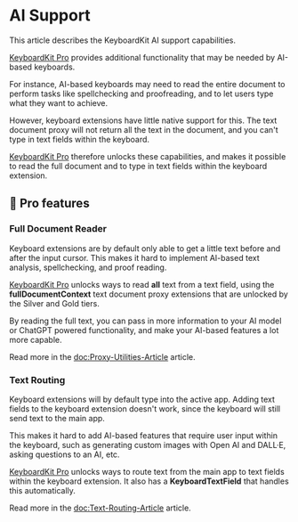 # AI Support

This article describes the KeyboardKit AI support capabilities.

[KeyboardKit Pro][Pro] provides additional functionality that may be needed by AI-based keyboards.

For instance, AI-based keyboards may need to read the entire document to perform tasks like spellchecking and proofreading, and to let users type what they want to achieve.

However, keyboard extensions have little native support for this. The text document proxy will not return all the text in the document, and you can't type in text fields within the keyboard.

[KeyboardKit Pro][Pro] therefore unlocks these capabilities, and makes it possible to read the full document and to type in text fields within the keyboard extension.



## 👑 Pro features

### Full Document Reader

Keyboard extensions are by default only able to get a little text before and after the input cursor. This makes it hard to implement AI-based text analysis, spellchecking, and proof reading.

[KeyboardKit Pro][Pro] unlocks ways to read **all** text from a text field, using the **fullDocumentContext** text document proxy extensions that are unlocked by the Silver and Gold tiers.

By reading the full text, you can pass in more information to your AI model or ChatGPT powered functionality, and make your AI-based features a lot more capable.

Read more in the <doc:Proxy-Utilities-Article> article.


### Text Routing

Keyboard extensions will by default type into the active app. Adding text fields to the keyboard extension doesn't work, since the keyboard will still send text to the main app.

This makes it hard to add AI-based features that require user input within the keyboard, such as generating custom images with Open AI and DALL·E, asking questions to an AI, etc.

[KeyboardKit Pro][Pro] unlocks ways to route text from the main app to text fields within the keyboard extension. It also has a **KeyboardTextField** that handles this automatically.

Read more in the <doc:Text-Routing-Article> article.



[Pro]: https://github.com/KeyboardKit/KeyboardKitPro
